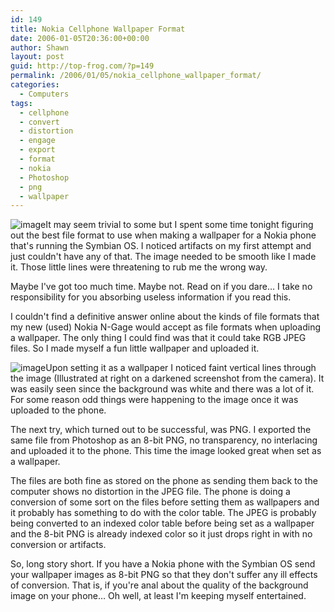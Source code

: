 ```yaml
---
id: 149
title: Nokia Cellphone Wallpaper Format
date: 2006-01-05T20:36:00+00:00
author: Shawn
layout: post
guid: http://top-frog.com/?p=149
permalink: /2006/01/05/nokia_cellphone_wallpaper_format/
categories:
  - Computers
tags:
  - cellphone
  - convert
  - distortion
  - engage
  - export
  - format
  - nokia
  - Photoshop
  - png
  - wallpaper
---
```

<img class="th" src="https://top-frog.com/images/articles/Png.jpg" alt="image" />It may seem trivial to some but I spent some time tonight figuring out the best file format to use when making a wallpaper for a Nokia phone that's running the Symbian OS. I noticed artifacts on my first attempt and just couldn't have any of that. The image needed to be smooth like I made it. Those little lines were threatening to rub me the wrong way.

Maybe I've got too much time. Maybe not. Read on if you dare… I take no responsibility for you absorbing useless information if you read this.



I couldn't find a definitive answer online about the kinds of file formats that my new (used) Nokia N-Gage would accept as file formats when uploading a wallpaper. The only thing I could find was that it could take RGB JPEG files. So I made myself a fun little wallpaper and uploaded it.

<img class="th" src="https://top-frog.com/images/articles/Jpg-dk.png" alt="image" />Upon setting it as a wallpaper I noticed faint vertical lines through the image (Illustrated at right on a darkened screenshot from the camera). It was easily seen since the background was white and there was a lot of it. For some reason odd things were happening to the image once it was uploaded to the phone.

The next try, which turned out to be successful, was PNG. I exported the same file from Photoshop as an 8-bit PNG, no transparency, no interlacing and uploaded it to the phone. This time the image looked great when set as a wallpaper.

The files are both fine as stored on the phone as sending them back to the computer shows no distortion in the JPEG file. The phone is doing a conversion of some sort on the files before setting them as wallpapers and it probably has something to do with the color table. The JPEG is probably being converted to an indexed color table before being set as a wallpaper and the 8-bit PNG is already indexed color so it just drops right in with no conversion or artifacts.

So, long story short. If you have a Nokia phone with the Symbian OS send your wallpaper images as 8-bit PNG so that they don't suffer any ill effects of conversion. That is, if you're anal about the quality of the background image on your phone… Oh well, at least I'm keeping myself entertained.